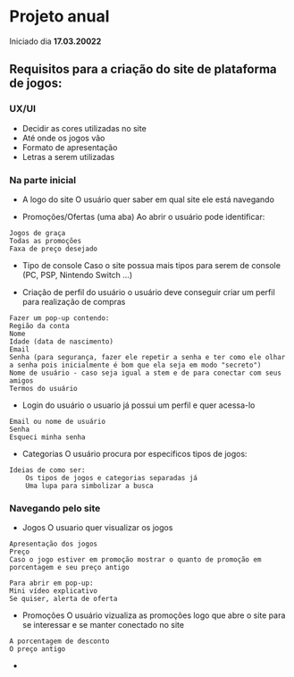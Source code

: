 # Projeto anual 
Iniciado dia **17.03.20022**

## Requisitos para a criação do site de plataforma de jogos:

### UX/UI
- Decidir as cores utilizadas no site 
- Até onde os jogos vão
- Formato de apresentação
- Letras a serem utilizadas


### Na parte inicial 
- A logo do site
O usuário quer saber em qual site ele está navegando 

- Promoções/Ofertas (uma aba)
Ao abrir o usuário pode identificar:
```
Jogos de graça
Todas as promoções
Faxa de preço desejado
```

- Tipo de console
Caso o site possua mais tipos para serem de console (PC, PSP, Nintendo Switch ...)

- Criação de perfil do usuário
o usuário deve conseguir criar um perfil para realização de compras
```
Fazer um pop-up contendo:
Região da conta
Nome 
Idade (data de nascimento)
Email
Senha (para segurança, fazer ele repetir a senha e ter como ele olhar a senha pois inicialmente é bom que ela seja em modo "secreto")
Nome de usuário - caso seja igual a stem e de para conectar com seus amigos
Termos do usuário
```

- Login do usuário
o usuario já possui um perfil e quer acessa-lo
```
Email ou nome de usuário
Senha 
Esqueci minha senha 
```

- Categorias
O usuário procura por especificos tipos de jogos:
```
Ideias de como ser:
    Os tipos de jogos e categorias separadas já
    Uma lupa para simbolizar a busca
```

### Navegando pelo site

- Jogos
O usuario quer visualizar os jogos 
```
Apresentação dos jogos
Preço 
Caso o jogo estiver em promoção mostrar o quanto de promoção em porcentagem e seu preço antigo

Para abrir em pop-up:
Mini vídeo explicativo 
Se quiser, alerta de oferta
```

- Promoções
O usuário vizualiza as promoções logo que abre o site para se interessar e se manter conectado no site
```
A porcentagem de desconto 
O preço antigo 
```

-